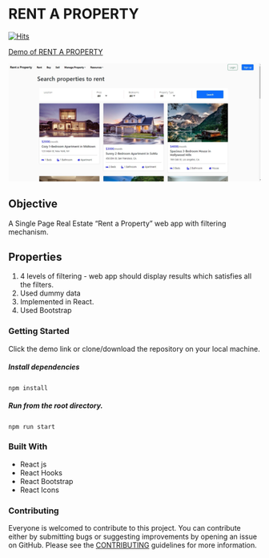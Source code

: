
# RENT A PROPERTY
[![Hits](https://hits.seeyoufarm.com/api/count/incr/badge.svg?url=https%3A%2F%2Fgithub.com%2Fvivekiet22%2FRent_A_Property&count_bg=%2379C83D&title_bg=%23555555&icon=bathasu.svg&icon_color=%23E7E7E7&title=hits&edge_flat=false)](https://hits.seeyoufarm.com)

[Demo of RENT A PROPERTY](https://rentaproperty.onrender.com/)

![](/webpage.png)

## Objective

A Single Page Real Estate “Rent a Property” web app  with filtering mechanism.

## Properties
1. 4 levels of filtering - web app should display results which satisfies all the filters.
2. Used dummy data 
3. Implemented in React.
4. Used Bootstrap


### Getting Started

Click the demo link or clone/download the repository on your local machine.

##### Install dependencies

`npm install`

##### Run from the root directory.

`npm run start`

### Built With

- React js
- React Hooks
- React Bootstrap
- React Icons


### Contributing

Everyone is welcomed to contribute to this project. You can contribute either by submitting bugs or suggesting improvements by opening an issue on GitHub. Please see the [CONTRIBUTING](CONTRIBUTING.md) guidelines for more information.

